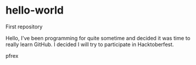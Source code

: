 # hello-world
First repository

Hello, I've been programming for quite sometime and decided it was time to really learn GitHub. I decided I will try to participate in Hacktoberfest.

pfrex
